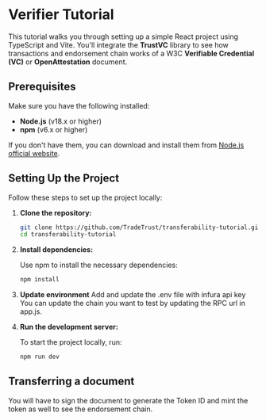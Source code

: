 # Verifier Tutorial

This tutorial walks you through setting up a simple React project using TypeScript and Vite. You'll integrate the **TrustVC** library to see how transactions and endorsement chain works of a W3C **Verifiable Credential (VC)** or **OpenAttestation** document.

## Prerequisites

Make sure you have the following installed:

- **Node.js** (v18.x or higher)
- **npm** (v6.x or higher)

If you don't have them, you can download and install them from [Node.js official website](https://nodejs.org/).

## Setting Up the Project

Follow these steps to set up the project locally:

1. **Clone the repository:**

   ```bash
   git clone https://github.com/TradeTrust/transferability-tutorial.git
   cd transferability-tutorial
   ```

2. **Install dependencies:**

   Use npm to install the necessary dependencies:

   ```bash
   npm install
   ```

3. **Update environment**
   Add and update the .env file with infura api key
   You can update the chain you want to test by updating the RPC url in app.js.
4. **Run the development server:**

   To start the project locally, run:

   ```bash
   npm run dev
   ```

## Transferring a document

You will have to sign the document to generate the Token ID and mint the token as well to see the endorsement chain.
